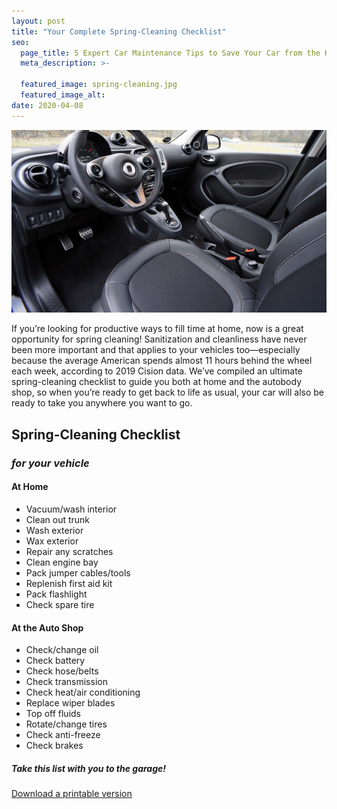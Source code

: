 ```yaml
---
layout: post
title: "Your Complete Spring-Cleaning Checklist"
seo:
  page_title: 5 Expert Car Maintenance Tips to Save Your Car from the Heat
  meta_description: >-

  featured_image: spring-cleaning.jpg
  featured_image_alt:
date: 2020-04-08
---
```


![Clean car after a thorough spring cleaning](spring-cleaning.jpg)

If you’re looking for productive ways to fill time at home, now is a great opportunity for spring cleaning! Sanitization and cleanliness have never been more important and that applies to your vehicles too—especially because the average American spends almost 11 hours behind the wheel each week, according to 2019 Cision data. We’ve compiled an ultimate spring-cleaning checklist to guide you both at home and the autobody shop, so when you’re ready to get back to life as usual, your car will also be ready to take you anywhere you want to go.

## Spring-Cleaning Checklist

### _for your vehicle_

#### At Home

- Vacuum/wash interior
- Clean out trunk
- Wash exterior
- Wax exterior
- Repair any scratches
- Clean engine bay
- Pack jumper cables/tools
- Replenish first aid kit
- Pack flashlight
- Check spare tire

#### At the Auto Shop

- Check/change oil
- Check battery
- Check hose/belts
- Check transmission
- Check heat/air conditioning
- Replace wiper blades
- Top off fluids
- Rotate/change tires
- Check anti-freeze
- Check brakes

##### Take this list with you to the garage!

<div class="col-sm-6">
  <a href="/documents/your-complete-spring-cleaning-checklist.pdf" class="btn btn-primary heroButton" target="\_blank">Download a printable version</a>
</div>
<div style="height:50px;"></div>
